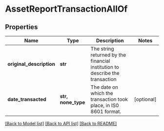 # AssetReportTransactionAllOf

## Properties
Name | Type | Description | Notes
------------ | ------------- | ------------- | -------------
**original_description** | **str** | The string returned by the financial institution to describe the transaction | 
**date_transacted** | **str, none_type** | The date on which the transaction took place, in IS0 8601 format. | [optional] 

[[Back to Model list]](../README.md#documentation-for-models) [[Back to API list]](../README.md#documentation-for-api-endpoints) [[Back to README]](../README.md)


